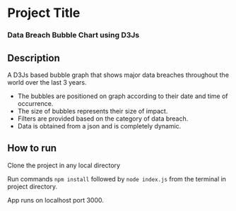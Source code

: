 # Project Title

### Data Breach Bubble Chart using D3Js

## Description

A D3Js based bubble graph that shows major data breaches throughout the world over the last 3 years.
 	
* The bubbles are positioned on graph according to their date and time of occurrence.
* The size of bubbles represents their size of impact.
* Filters are provided based on the category of data breach.
* Data is obtained from a json and is completely dynamic.

## How to run

Clone the project in any local directory

Run commands ```npm install``` followed by ```node index.js``` from the terminal in project directory.

App runs on localhost port 3000.
